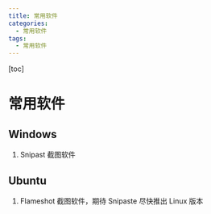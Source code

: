```yaml
---
title: 常用软件
categories:
  - 常用软件
tags:
  - 常用软件
---
```


[toc]

# 常用软件

## Windows

1. Snipast 截图软件

## Ubuntu

1. Flameshot 截图软件，期待 Snipaste 尽快推出 Linux 版本 